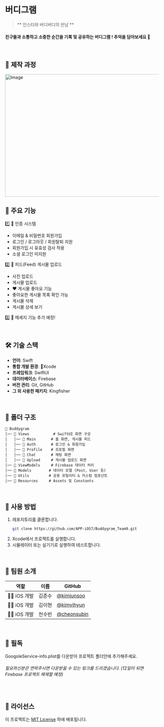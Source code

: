 # 버디그램
> **  인스타와 버디버디의 만남 **

#### 친구들과 소통하고 소중한 순간을 기록 및 공유하는 버디그램 ! 추억을 담아보세요 🙂

<br>

## 🎨 제작 과정 
<img width="600" height="400" alt="Image" src="https://github.com/user-attachments/assets/7dd507ef-8d56-428e-8c58-15de42089d38" />

## 📸 주요 기능
1️⃣ 🔑 인증 시스템
- 이메일 & 비밀번호 회원가입 
- 로그인 / 로그아웃 / 회원탈퇴 지원
- 회원가입 시 유효성 검사 적용 
- 소셜 로그인 미지원

2️⃣ 📸 피드(Feed) 게시물 업로드 
- 사진 업로드
- 게시물 업로드 
- ❤️ 게시물 좋아요 기능 
- 좋아요한 게시물 목록 확인 가능
- 게시물 삭제 
- 게시물 상세 보기 

3️⃣  💬 메세지 기능 추가 예정!

<br>

## 🛠️ 기술 스택
- **언어**: Swift
- **통합 개발 환경**: Xcode
- **프레임워크**: SwiftUI
- **데이터베이스**: Firebase
- **버전 관리**: Git, GitHub
- **그 외 사용한 패키지**: Kingfisher
<br>

## 📂 폴더 구조
```
📂 Buddygram
│── 📂 Views           # SwiftUI 화면 구성
│   │── 📂 Main       # 홈 화면, 게시물 피드
│   │── 📂 Auth       # 로그인 & 회원가입
│   │── 📂 Profile    # 프로필 화면
│   │── 📂 Chat       # 채팅 화면
│   │── 📂 Upload     # 게시물 업로드 화면
│── 📂 ViewModels     # Firebase 데이터 처리
│── 📂 Models        # 데이터 모델 (Post, User 등)
│── 📂 Utils         # 공용 유틸리티 & 커스텀 컴포넌트
│── 📂 Resources     # Assets 및 Constants
```

<br>

## 📖 사용 방법
1. 레포지토리를 클론합니다.
   ```bash
   git clone https://github.com/APP-iOS7/Buddygram_Team9.git
   ```
2. Xcode에서 프로젝트를 실행합니다.
3. 시뮬레이터 또는 실기기로 실행하여 테스트합니다.

<br>

## 🤝 팀원 소개
| 역할  | 이름  | GitHub |
|-------|------|--------|
| 👨‍🎨  iOS 개발| 김준수 | [@kimjunsoo](https://github.com/Rrpe) |
| 👨‍💻 iOS 개발 | 김이현 | [@kimyihyun](https://github.com/rladlgus)|
| 👨‍💻 iOS 개발 | 천수빈 | [@cheonsubin](https://github.com/cheon-subin)|

<br>

## 📖 필독
GoogoleService-info.plist를 다운받아 프로젝트 폴더안에 추가해주세요. 
###### 필요하신분은 연락주시면 다운받을 수 있는 링크를 드리겠습니다. (12일이 되면 Firebase 프로젝트 해제할 예정)

<br>

## 📜 라이선스
이 프로젝트는 [MIT License](LICENSE) 하에 배포됩니다.
